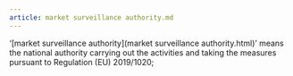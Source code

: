```yaml
---
article: market surveillance authority.md
---
```


 ‘[market surveillance authority](market surveillance authority.html)’ means the national authority carrying out the activities and taking the measures pursuant to Regulation (EU) 2019/1020;